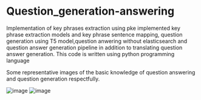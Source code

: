# Question_generation-answering

Implementation of key phrases extraction using pke implemented key phrase extraction models and key phrase sentence mapping, question generation using T5 model,question anwering without elasticsearch and question answer generation pipeline in addition to translating question answer generation.
This code is written using python programming language 

Some representative images of the basic knowledge of question answering and question generation respectfully.

![image](https://user-images.githubusercontent.com/114481006/196249566-f41f5677-7a6d-422b-aaba-6518a58bb92b.png)
![image](https://user-images.githubusercontent.com/114481006/196249599-e520a701-41d3-4a66-8325-6f01a62dc9c8.png)
